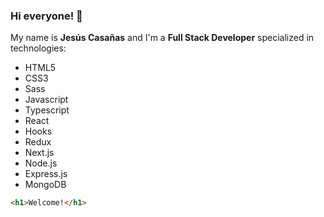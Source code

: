 ### Hi everyone! 👋

My name is **Jesús Casañas** and I'm a **Full Stack Developer** specialized in technologies:

  * HTML5
  * CSS3
  * Sass
  * Javascript
  * Typescript
  * React
  * Hooks
  * Redux
  * Next.js
  * Node.js
  * Express.js
  * MongoDB
````html
<h1>Welcome!</h1>
````

<!--
**mrjesusenrique/mrjesusenrique** is a ✨ _special_ ✨ repository because its `README.md` (this file) appears on your GitHub profile.

Here are some ideas to get you started:

- 🔭 I’m currently working on ...
- 🌱 I’m currently learning ...
- 👯 I’m looking to collaborate on ...
- 🤔 I’m looking for help with ...
- 💬 Ask me about ...
- 📫 How to reach me: ...
- 😄 Pronouns: ...
- ⚡ Fun fact: ...
-->
